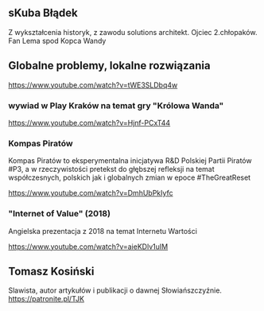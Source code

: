 ## sKuba Błądek

Z wykształcenia historyk, z zawodu solutions architekt. Ojciec 2.chłopaków. Fan Lema spod Kopca Wandy

## Globalne problemy, lokalne rozwiązania
https://www.youtube.com/watch?v=tWE3SLDbq4w


### wywiad w Play Kraków na temat gry "Królowa Wanda"
https://www.youtube.com/watch?v=Hjnf-PCxT44

### Kompas Piratów
Kompas Piratów to eksperymentalna inicjatywa R&D Polskiej Partii Piratów #P3, a w rzeczywistości pretekst do głębszej refleksji na temat współczesnych, polskich jak i globalnych zmian w epoce #TheGreatReset

https://www.youtube.com/watch?v=DmhUbPkIyfc

### "Internet of Value" (2018)
Angielska prezentacja z 2018 na temat Internetu Wartości

https://www.youtube.com/watch?v=aieKDlv1uIM


## Tomasz Kosiński
Slawista, autor artykułów i publikacji o dawnej Słowiańszczyźnie.
https://patronite.pl/TJK